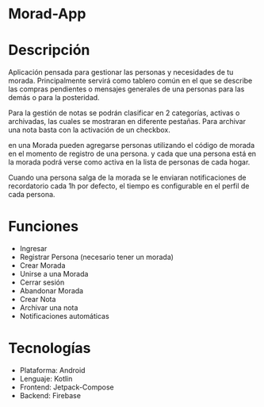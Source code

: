 # Morad-App

# Descripción

Aplicación pensada para gestionar las personas y necesidades de tu morada. Principalmente servirá como tablero común en el que se describe las compras pendientes o mensajes generales de una personas para las demás o para la posteridad.

Para la gestión de notas se podrán clasificar en 2 categorías,  activas o archivadas, las cuales se mostraran en diferente pestañas. Para archivar una nota basta con la activación de un checkbox.

en una Morada pueden agregarse personas utilizando el código de morada en el momento de registro de una persona. y cada que una persona está en la morada podrá verse como activa en la lista de personas de cada hogar.

Cuando una persona salga de la morada se le enviaran notificaciones de recordatorio cada 1h por defecto, el tiempo es configurable en el perfil de cada persona.

# Funciones

- Ingresar
- Registrar Persona (necesario tener un morada)
- Crear Morada
- Unirse a una Morada
- Cerrar sesión
- Abandonar Morada
- Crear Nota
- Archivar una nota
- Notificaciones automáticas    

# Tecnologías

- Plataforma: Android
- Lenguaje: Kotlin
- Frontend: Jetpack-Compose
- Backend: Firebase
